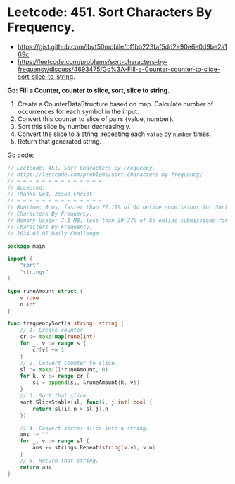 # Leetcode: 451. Sort Characters By Frequency.

- https://gist.github.com/lbvf50mobile/bf1bb223faf5dd2e90e6e0d9be2a169c
- https://leetcode.com/problems/sort-characters-by-frequency/discuss/4693475/Go%3A-Fill-a-Counter-counter-to-slice-sort-slice-to-string.

**Go: Fill a Counter, counter to slice, sort, slice to string.**

1. Create a CounterDataStructure based on map. Calculate number of occurrences
   for each symbol in the input.
2. Convert this counter to slice of pairs {value, number}.
3. Sort this slice by number decreasingly.
4. Convert the slice to a string, repeating each `value` by `number` times.
5. Return that generated string.

Go code:
```Go
// Leetcode: 451. Sort Characters By Frequency.
// https://leetcode.com/problems/sort-characters-by-frequency/
// = = = = = = = = = = = = = =
// Accepted.
// Thanks God, Jesus Christ!
// = = = = = = = = = = = = = =
// Runtime: 6 ms, faster than 77.19% of Go online submissions for Sort
// Characters By Frequency.
// Memory Usage: 7.1 MB, less than 39.77% of Go online submissions for Sort
// Characters By Frequency.
// 2024.02.07 Daily Challenge.

package main

import (
	"sort"
	"strings"
)

type runeAmount struct {
	v rune
	n int
}

func frequencySort(s string) string {
	// 1. Create counter.
	cr := make(map[rune]int)
	for _, v := range s {
		cr[v] += 1
	}
	// 2. Convert counter to slice.
	sl := make([]*runeAmount, 0)
	for k, v := range cr {
		sl = append(sl, &runeAmount{k, v})
	}
	// 3. Sort that slice.
	sort.SliceStable(sl, func(i, j int) bool {
		return sl[i].n > sl[j].n
	})

	// 4. Convert sortes slice into a string.
	ans := ""
	for _, v := range sl {
		ans += strings.Repeat(string(v.v), v.n)
	}
	// 5. Return that string.
	return ans
}
```
